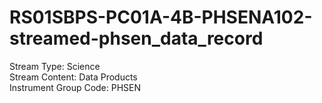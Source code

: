 # RS01SBPS-PC01A-4B-PHSENA102-streamed-phsen_data_record

Stream Type: Science<br>
Stream Content: Data Products<br>
Instrument Group Code: PHSEN<br>
